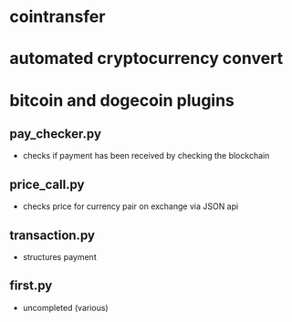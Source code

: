 cointransfer
============
# automated cryptocurrency convert
# bitcoin and dogecoin plugins

## pay_checker.py
- checks if payment has been received by checking the blockchain

## price_call.py
- checks price for currency pair on exchange via JSON api

## transaction.py
- structures payment 

## first.py
- uncompleted (various) 
